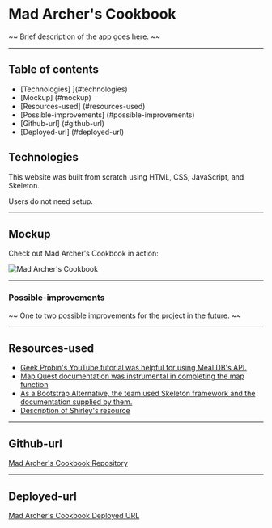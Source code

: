 
# Mad Archer's Cookbook 

~~ Brief description of the app goes here. ~~

--- 

## Table of contents

* [Technologies] ](#technologies)
* [Mockup] (#mockup)
* [Resources-used] (#resources-used)
* [Possible-improvements] (#possible-improvements)
* [Github-url] (#github-url)
* [Deployed-url] (#deployed-url)

## Technologies

This website was built from scratch using HTML, CSS, JavaScript, and Skeleton.

Users do not need setup.

--- 

## Mockup

Check out Mad Archer's Cookbook in action: 

 <img src="--- " alt="Mad Archer's Cookbook"/>

--- 

### Possible-improvements

~~ One to two possible improvements for the project in the future. ~~

--- 

## Resources-used

* <a href="https://www.youtube.com/watch?v=opikz5x_1ak" target="_blank_"> Geek Probin's YouTube tutorial was helpful for using Meal DB's API. </a> 
* <a href="https://developer.mapquest.com/documentation/place-search-js/v1.0/" target="_blank_"> Map Quest documentation was instrumental in completing the map function</a> 
* <a href="http://getskeleton.com/" target="_blank_"> As a Bootstrap Alternative, the team used Skeleton framework and the documentation supplied by them. </a> 
* <a href="--- " target="_blank_"> Description of Shirley's resource </a> 

---
## Github-url
<a href="https://github.com/AmyShafer/Mad-Archers-Cookbook" target="_blank_">Mad Archer's Cookbook Repository</a> 

---

## Deployed-url
<a href="https://amyshafer.github.io/Mad-Archers-Cookbook/" target="_blank_">Mad Archer's Cookbook Deployed URL</a> 
